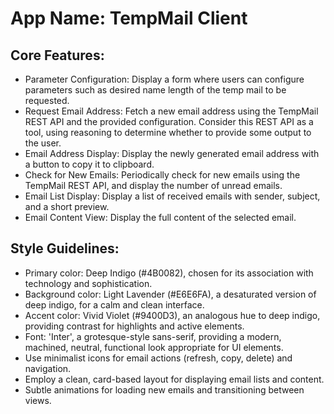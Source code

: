 # **App Name**: TempMail Client

## Core Features:

- Parameter Configuration: Display a form where users can configure parameters such as desired name length of the temp mail to be requested.
- Request Email Address: Fetch a new email address using the TempMail REST API and the provided configuration. Consider this REST API as a tool, using reasoning to determine whether to provide some output to the user.
- Email Address Display: Display the newly generated email address with a button to copy it to clipboard.
- Check for New Emails: Periodically check for new emails using the TempMail REST API, and display the number of unread emails.
- Email List Display: Display a list of received emails with sender, subject, and a short preview.
- Email Content View: Display the full content of the selected email.

## Style Guidelines:

- Primary color: Deep Indigo (#4B0082), chosen for its association with technology and sophistication.
- Background color: Light Lavender (#E6E6FA), a desaturated version of deep indigo, for a calm and clean interface.
- Accent color: Vivid Violet (#9400D3), an analogous hue to deep indigo, providing contrast for highlights and active elements.
- Font: 'Inter', a grotesque-style sans-serif, providing a modern, machined, neutral, functional look appropriate for UI elements.
- Use minimalist icons for email actions (refresh, copy, delete) and navigation.
- Employ a clean, card-based layout for displaying email lists and content.
- Subtle animations for loading new emails and transitioning between views.